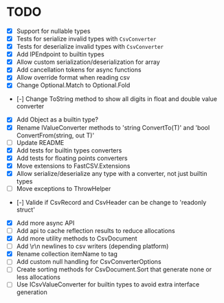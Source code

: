 # TODO

- [x] Support for nullable types
- [x] Tests for serialize invalid types with `CsvConverter`
- [x] Tests for deserialize invalid types with `CsvConverter`
- [x] Add IPEndpoint to builtin types
- [x] Allow custom serialization/deserialization for array
- [x] Add cancellation tokens for async functions
- [x] Allow override format when reading csv
- [x] Change Optional.Match to Optional.Fold
- [-] Change ToString method to show all digits in float and double value converter
- [x] Add Object as a builtin type?
- [x] Rename IValueConverter methods to 'string ConvertTo(T)' and 'bool ConvertFrom(string, out T)'
- [ ] Update README
- [x] Add tests for builtin types converters
- [x] Add tests for floating points converters
- [x] Move extensions to FastCSV.Extensions
- [x] Allow serialize/deserialize any type with a converter, not just builtin types
- [ ] Move exceptions to ThrowHelper
- [-] Valide if CsvRecord and CsvHeader can be change to 'readonly struct'
- [x] Add more async API
- [ ] Add api to cache reflection results to reduce allocations
- [x] Add more utility methods to CsvDocument<T>
- [ ] Add \r\n newlines to csv writers (depending platform)
- [x] Rename collection itemName to tag
- [ ] Add custom null handling for CsvConverterOptions
- [ ] Create sorting methods for CsvDocument.Sort that generate none or less allocations
- [ ] Use ICsvValueConverter for builtin types to avoid extra interface generation